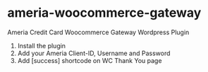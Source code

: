 ameria-woocommerce-gateway
==========================

Ameria Credit Card Woocommerce Gateway
Wordpress Plugin

1) Install the plugin
2) Add your Ameria Client-ID, Username and Password
3) Add [success] shortcode on WC Thank You page
